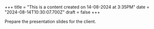 +++
title = "This is a content created on 14-08-2024 at 3:35PM"
date = "2024-08-14T10:30:07.700Z"
draft = false
+++

  Prepare the presentation slides for the client.
        